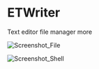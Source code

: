 # ETWriter
Text editor file manager more

![Screenshot_File](https://github.com/STashakkori/ETWriter/assets/4257899/19388385-91df-4fc7-a0d4-d562e8744d21)

![Screenshot_Shell](https://github.com/STashakkori/ETWriter/assets/4257899/5b522609-d1ec-4234-a270-ff74124844a8)
